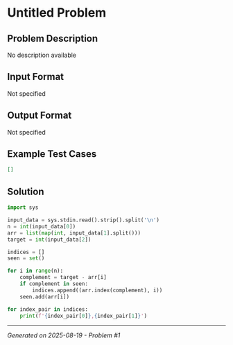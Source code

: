 # Untitled Problem

## Problem Description
No description available

## Input Format
Not specified

## Output Format
Not specified

## Example Test Cases
```json
[]
```

## Solution
```python
import sys

input_data = sys.stdin.read().strip().split('\n')
n = int(input_data[0])
arr = list(map(int, input_data[1].split()))
target = int(input_data[2])

indices = []
seen = set()

for i in range(n):
    complement = target - arr[i]
    if complement in seen:
        indices.append((arr.index(complement), i))
    seen.add(arr[i])

for index_pair in indices:
    print(f'{index_pair[0]},{index_pair[1]}')
```

---
*Generated on 2025-08-19 - Problem #1*